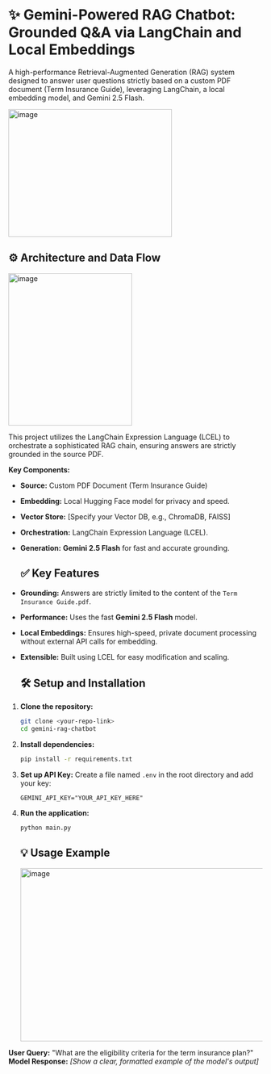# ✨ Gemini-Powered RAG Chatbot: Grounded Q&A via LangChain and Local Embeddings

A high-performance Retrieval-Augmented Generation (RAG) system designed to answer user questions strictly based on a custom PDF document (Term Insurance Guide), leveraging LangChain, a local embedding model, and Gemini 2.5 Flash.

<img width="324" height="253" alt="image" src="https://github.com/user-attachments/assets/701c9cdf-1057-4174-84db-33e4cda6564d" />

## ⚙️ Architecture and Data Flow

<img width="245" height="302" alt="image" src="https://github.com/user-attachments/assets/40139dea-f889-43b8-93fe-3530c2237470" />


This project utilizes the LangChain Expression Language (LCEL) to orchestrate a sophisticated RAG chain, ensuring answers are strictly grounded in the source PDF.



**Key Components:**
* **Source:** Custom PDF Document (Term Insurance Guide)
* **Embedding:** Local Hugging Face model for privacy and speed.
* **Vector Store:** [Specify your Vector DB, e.g., ChromaDB, FAISS]
* **Orchestration:** LangChain Expression Language (LCEL).
* **Generation:** **Gemini 2.5 Flash** for fast and accurate grounding.

  ## ✅ Key Features

* **Grounding:** Answers are strictly limited to the content of the `Term Insurance Guide.pdf`.
* **Performance:** Uses the fast **Gemini 2.5 Flash** model.
* **Local Embeddings:** Ensures high-speed, private document processing without external API calls for embedding.
* **Extensible:** Built using LCEL for easy modification and scaling.

  ## 🛠️ Setup and Installation

1.  **Clone the repository:**
    ```bash
    git clone <your-repo-link>
    cd gemini-rag-chatbot
    ```
2.  **Install dependencies:**
    ```bash
    pip install -r requirements.txt
    ```
3.  **Set up API Key:**
    Create a file named `.env` in the root directory and add your key:
    ```
    GEMINI_API_KEY="YOUR_API_KEY_HERE"
    ```
4.  **Run the application:**
    ```bash
    python main.py
    ```

    ## 💡 Usage Example

    <img width="575" height="343" alt="image" src="https://github.com/user-attachments/assets/049342f4-ca29-4b4d-96ce-997f8651343a" />


**User Query:** "What are the eligibility criteria for the term insurance plan?"
**Model Response:** *[Show a clear, formatted example of the model's output]*
